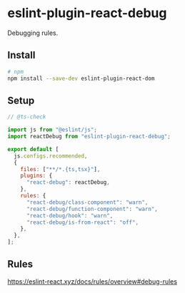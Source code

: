 # eslint-plugin-react-debug

Debugging rules.

## Install

```sh
# npm
npm install --save-dev eslint-plugin-react-dom
```

## Setup

```js
// @ts-check

import js from "@eslint/js";
import reactDebug from "eslint-plugin-react-debug";

export default [
  js.configs.recommended,
  {
    files: ["**/*.{ts,tsx}"],
    plugins: {
      "react-debug": reactDebug,
    },
    rules: {
      "react-debug/class-component": "warn",
      "react-debug/function-component": "warn",
      "react-debug/hook": "warn",
      "react-debug/is-from-react": "off",
    },
  },
];
```

## Rules

<https://eslint-react.xyz/docs/rules/overview#debug-rules>
